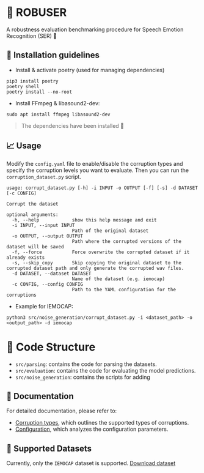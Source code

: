 # 💪 ROBUSER
A robustness evaluation benchmarking procedure for Speech Emotion Recognition (SER) 💬


## 💁 Installation guidelines


- Install & activate poetry (used for managing dependencies)

```
pip3 install poetry
poetry shell
poetry install --no-root
```

- Install FFmpeg & libasound2-dev:

```
sudo apt install ffmpeg libasound2-dev
```

> The dependencies have been installed 👏


## 📈 Usage

Modify the `config.yaml` file to enable/disable the corruption types and specify the corruption levels you want to evaluate. Then you can run the `corruption_dataset.py` script. 

```
usage: corrupt_dataset.py [-h] -i INPUT -o OUTPUT [-f] [-s] -d DATASET [-c CONFIG]

Corrupt the dataset

optional arguments:
  -h, --help            show this help message and exit
  -i INPUT, --input INPUT
                        Path of the original dataset
  -o OUTPUT, --output OUTPUT
                        Path where the corrupted versions of the dataset will be saved
  -f, --force           Force overwrite the corrupted dataset if it already exists
  -s, --skip_copy       Skip copying the original dataset to the corrupted dataset path and only generate the corrupted wav files.
  -d DATASET, --dataset DATASET
                        Name of the dataset (e.g. iemocap)
  -c CONFIG, --config CONFIG
                        Path to the YAML configuration for the corruptions
```

- Example for IEMOCAP:

```
python3 src/noise_generation/corrupt_dataset.py -i <dataset_path> -o <output_path> -d iemocap
```

# 🚀 Code Structure

- `src/parsing`: contains the code for parsing the datasets.
- `src/evaluation`: contains the code for evaluating the model predictions.
- `src/noise_generation`: contains the scripts for adding

## 📰 Documentation

For detailed documentation, please refer to:
-  [Corruption types](./docs/corruption_types.md), which outlines the supported types of corruptions.
- [Configuration](./docs/configuration.md), which analyzes the configuration parameters.

## 📑 Supported Datasets

Currently, only the `IEMOCAP` dataset is supported. [Download dataset](https://sail.usc.edu/iemocap/iemocap_release.htm)

